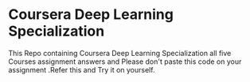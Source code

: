# Coursera Deep Learning Specialization  
This Repo containing Coursera Deep Learning Specialization all five Courses assignment answers and Please don't paste this code on your assignment .Refer this and Try it on yourself.
